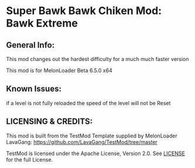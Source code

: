 # Super Bawk Bawk Chiken Mod: Bawk Extreme
## General Info:
This mod changes out the hardest difficulty for a much much faster version

This mod is for MelonLoader Beta 6.5.0 x64

## Known Issues:
if a level is not fully reloaded the speed of the level will not be Reset

## LICENSING & CREDITS:
This mod is built from the TestMod Template supplied by MelonLoader LavaGang: https://github.com/LavaGang/TestMod/tree/master

TestMod is licensed under the Apache License, Version 2.0. See [LICENSE](https://github.com/LavaGang/TestMod/blob/master/LICENSE.md) for the full License.
